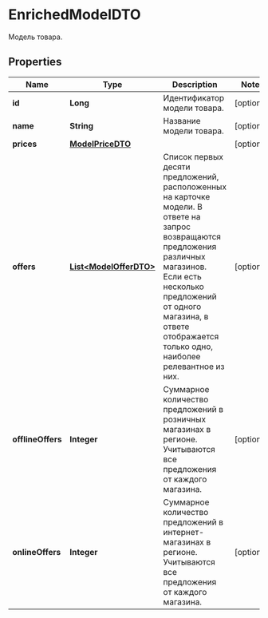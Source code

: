 

# EnrichedModelDTO

Модель товара.

## Properties

| Name | Type | Description | Notes |
|------------ | ------------- | ------------- | -------------|
|**id** | **Long** | Идентификатор модели товара. |  [optional] |
|**name** | **String** | Название модели товара. |  [optional] |
|**prices** | [**ModelPriceDTO**](ModelPriceDTO.md) |  |  [optional] |
|**offers** | [**List&lt;ModelOfferDTO&gt;**](ModelOfferDTO.md) | Список первых десяти предложений, расположенных на карточке модели.  В ответе на запрос возвращаются предложения различных магазинов. Если есть несколько предложений от одного магазина, в ответе отображается только одно, наиболее релевантное из них.  |  [optional] |
|**offlineOffers** | **Integer** | Суммарное количество предложений в розничных магазинах в регионе. Учитываются все предложения от каждого магазина. |  [optional] |
|**onlineOffers** | **Integer** | Суммарное количество предложений в интернет-магазинах в регионе. Учитываются все предложения от каждого магазина. |  [optional] |



